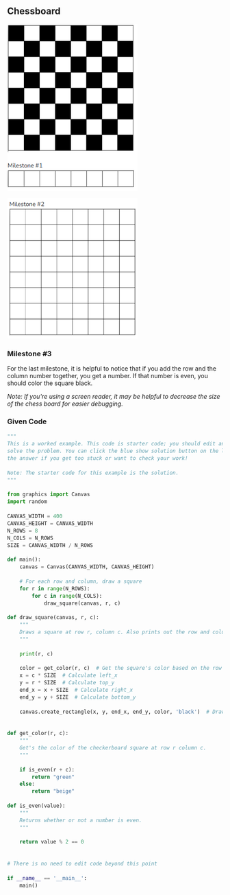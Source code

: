 ## Chessboard
![alt text](Images/image04.png)

![alt text](Images/image05.png)

### Milestone #3
For the last milestone, it is helpful to notice that if you add the row and the column number together, you get a number. If that number is even, you should color the square black.

*Note: If you're using a screen reader, it may be helpful to decrease the size of the chess board for easier debugging.*

### Given Code
```python
"""
This is a worked example. This code is starter code; you should edit and run it to 
solve the problem. You can click the blue show solution button on the left to see 
the answer if you get too stuck or want to check your work!

Note: The starter code for this example is the solution.
"""

from graphics import Canvas
import random

CANVAS_WIDTH = 400
CANVAS_HEIGHT = CANVAS_WIDTH
N_ROWS = 8
N_COLS = N_ROWS
SIZE = CANVAS_WIDTH / N_ROWS

def main():
    canvas = Canvas(CANVAS_WIDTH, CANVAS_HEIGHT)
    
    # For each row and column, draw a square
    for r in range(N_ROWS):
        for c in range(N_COLS):
            draw_square(canvas, r, c)
            
def draw_square(canvas, r, c):
    """
    Draws a square at row r, column c. Also prints out the row and column.
    """
    
    print(r, c)
    
    color = get_color(r, c)  # Get the square's color based on the row and column
    x = c * SIZE  # Calculate left_x
    y = r * SIZE  # Calculate top_y
    end_x = x + SIZE  # Calculate right_x
    end_y = y + SIZE  # Calculate bottom_y
    
    canvas.create_rectangle(x, y, end_x, end_y, color, 'black')  # Draw the rectangle
            
        
def get_color(r, c):
    """
    Get's the color of the checkerboard square at row r column c.
    """
    
    if is_even(r + c):
        return "green"
    else:
        return "beige"
        
def is_even(value):
    """
    Returns whether or not a number is even.
    """
    
    return value % 2 == 0


# There is no need to edit code beyond this point

if __name__ == '__main__':
    main()
```

